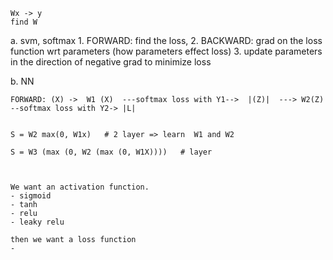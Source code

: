 
    Wx -> y
    find W

a. svm, softmax
    1. FORWARD: find the loss,
    2. BACKWARD: grad on the loss function wrt parameters (how parameters effect loss)
    3. update parameters in the direction of negative grad to minimize loss
            

b. NN

    FORWARD: (X) ->  W1 (X)  ---softmax loss with Y1-->  |(Z)|  ---> W2(Z)  --softmax loss with Y2-> |L|
                                                                                                                                                  

    S = W2 max(0, W1x)   # 2 layer => learn  W1 and W2
    
    S = W3 (max (0, W2 (max (0, W1X))))   # layer



    We want an activation function.
    - sigmoid
    - tanh
    - relu
    - leaky relu

    then we want a loss function
    - 